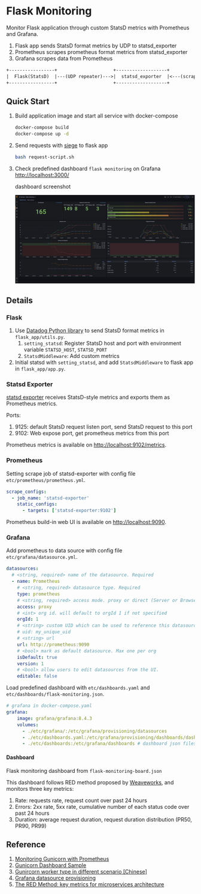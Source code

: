 # Flask Monitoring

Monitor Flask application through custom StatsD metrics with Prometheus and Grafana.

1. Flask app sends StatsD format metrics by UDP to statsd_exporter
2. Prometheus scrapes prometheus format metrics from statsd_exporter 
3. Grafana scrapes data from Prometheus

```txt
+-----------------+                     +-------------------+                        +--------------+                +-----------+
|  Flask(StatsD)  |---(UDP repeater)--->|  statsd_exporter  |<---(scrape /metrics)---|  Prometheus  | <---(scrape)---|  Grafana  |
+-----------------+                     +-------------------+                        +--------------+                +-----------+
```

## Quick Start

1. Build application image and start all service with docker-compose

   ```bash
   docker-compose build
   docker-compose up -d
   ```

2. Send requests with [siege](https://linux.die.net/man/1/siege) to flask app

   ```bash
   bash request-script.sh
   ```

3. Check predefined dashboard ```flask monitoring``` on Grafana [http://localhost:3000/](http://localhost:3000/)

   dashboard screenshot

   ![Flask Monitoring Dashboard](./dashboard.png)


## Details

### Flask

1. Use [Datadog Python library](https://github.com/DataDog/datadogpy) to send StatsD format metrics in ```flask_app/utils.py```.
   1. ```setting_statsd```: Register StatsD host and port with environment variable ```STATSD_HOST```, ```STATSD_PORT```
   2. ```StatsdMiddleware```: Add custom metrics
2. Initial statsd with ```setting_statsd```, and add ```StatsdMiddleware``` to flask app in ```flask_app/app.py```.

### Statsd Exporter

[statsd exporter](https://github.com/prometheus/statsd_exporter) receives StatsD-style metrics and exports them as Prometheus metrics.

Ports:

1. 9125: default StatsD request listen port, send StatsD request to this port
2. 9102: Web expose port, get prometheus metrics from this port

Prometheus metrics is available on [http://localhost:9102/metrics](http://localhost:9102/metrics).

### Prometheus

Setting scrape job of statsd-exporter with config file ```etc/prometheus/prometheus.yml```.

```yaml
scrape_configs:
  - job_name: 'statsd-exporter'
    static_configs:
      - targets: ['statsd-exporter:9102']
```

Prometheus build-in web UI is available on [http://localhost:9090](http://localhost:9090).

### Grafana

Add prometheus to data source with config file ```etc/grafana/datasource.yml```.

```yml
datasources:
  # <string, required> name of the datasource. Required
  - name: Prometheus
    # <string, required> datasource type. Required
    type: prometheus
    # <string, required> access mode. proxy or direct (Server or Browser in the UI). Required
    access: proxy
    # <int> org id. will default to orgId 1 if not specified
    orgId: 1
    # <string> custom UID which can be used to reference this datasource in other parts of the configuration, if not specified will be generated automatically
    # uid: my_unique_uid
    # <string> url
    url: http://prometheus:9090
    # <bool> mark as default datasource. Max one per org
    isDefault: true
    version: 1
    # <bool> allow users to edit datasources from the UI.
    editable: false
```

Load predefined dashboard with ```etc/dashboards.yaml``` and ```etc/dashboards/flask-monitoring.json```.

```yaml
# grafana in docker-compose.yaml
grafana:
    image: grafana/grafana:8.4.3
    volumes:
      - ./etc/grafana/:/etc/grafana/provisioning/datasources
      - ./etc/dashboards.yaml:/etc/grafana/provisioning/dashboards/dashboards.yaml # dashboard setting
      - ./etc/dashboards:/etc/grafana/dashboards # dashboard json files directory
```

#### Dashboard

Flask monitoring dashboard from ```flask-monitoring-board.json```

This dashboard follows RED method proposed by [Weaveworks](https://www.weave.works/blog/the-red-method-key-metrics-for-microservices-architecture/), and monitors three key metrics:

1. Rate: requests rate, request count over past 24 hours
2. Errors: 2xx rate, 5xx rate, cumulative number of each status code over past 24 hours
3. Duration: average request duration, request duration distribution (PR50, PR90, PR99)

## Reference

1. [Monitoring Gunicorn with Prometheus](https://medium.com/@damianmyerscough/monitoring-gunicorn-with-prometheus-789954150069)
2. [Gunicorn Dashboard Sample](https://gist.github.com/dmyerscough/59896aa752ba48794d2aef4c7a0fdd6e)
3. [Gunircorn worker type in different scenario [Chinese]](https://medium.com/@genchilu/%E6%B7%BA%E8%AB%87-gunicorn-%E5%90%84%E5%80%8B-worker-type-%E9%81%A9%E5%90%88%E7%9A%84%E6%83%85%E5%A2%83-490b20707f28)
4. [Grafana datasource provisioning](https://grafana.com/docs/grafana/latest/administration/provisioning/)
5. [The RED Method: key metrics for microservices architecture](https://www.weave.works/blog/the-red-method-key-metrics-for-microservices-architecture/)
